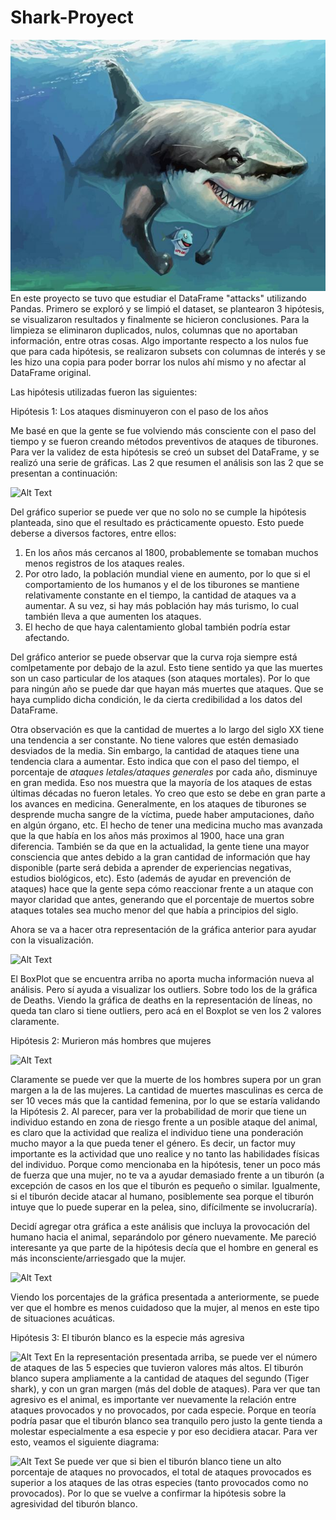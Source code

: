 # Shark-Proyect 
![Alt Text](Images/tiburon.jpg)
En este proyecto se tuvo que estudiar el DataFrame "attacks" utilizando Pandas. Primero se exploró y se limpió el dataset, se plantearon 3 hipótesis, se visualizaron resultados y finalmente se hicieron conclusiones. Para la limpieza se eliminaron duplicados, nulos, columnas que no aportaban información, entre otras cosas. Algo importante respecto a los nulos fue que para cada hipótesis, se realizaron subsets con columnas de interés y se les hizo una copia para poder borrar los nulos ahí mismo y no afectar al DataFrame original.

Las hipótesis utilizadas fueron las siguientes:

Hipótesis 1: Los ataques disminuyeron con el paso de los años


Me basé en que la gente se fue volviendo más consciente con el paso del tiempo y se fueron creando métodos preventivos de ataques de tiburones. Para ver la validez de esta hipótesis se creó un subset del DataFrame, y se realizó una serie de gráficas. Las 2 que resumen el análisis son las 2 que se presentan a continuación:

![Alt Text](Images/attacks_and_deaths.jpg)

Del gráfico superior se puede ver que no solo no se cumple la hipótesis planteada, sino que el resultado es prácticamente opuesto. Esto puede deberse a diversos factores, entre ellos: 
1) En los años más cercanos al 1800, probablemente se tomaban muchos menos registros de los ataques reales. 
2) Por otro lado, la población mundial viene en aumento, por lo que si el comportamiento de los humanos y el de los tiburones se mantiene relativamente constante en el tiempo, la cantidad de ataques va a aumentar. A su vez, si hay más población hay más turismo, lo cual también lleva a que aumenten los ataques.
3) El hecho de que haya calentamiento global también podría estar afectando.


Del gráfico anterior se puede observar que la curva roja siempre está comlpetamente por debajo de la azul. Esto tiene sentido ya que las muertes son un caso particular de los ataques (son ataques mortales). Por lo que para ningún año se puede dar que hayan más muertes que ataques. Que se haya cumplido dicha condición, le da cierta credibilidad a los datos del DataFrame. 

Otra observación es que la cantidad de muertes a lo largo del siglo XX tiene una tendencia a ser constante. No tiene valores que estén demasiado desviados de la media. Sin embargo, la cantidad de ataques tiene una tendencia clara a aumentar. Esto indica que con el paso del tiempo, el porcentaje de *ataques letales/ataques generales* por cada año, disminuye en gran medida. Eso nos muestra que la mayoría de los ataques de estas últimas décadas no fueron letales. Yo creo que esto se debe en gran parte a los avances en medicina. Generalmente, en los ataques de tiburones se desprende mucha sangre de la víctima, puede haber amputaciones, daño en algún órgano, etc. El hecho de tener una medicina mucho mas avanzada que la que había en los años más proximos al 1900, hace una gran diferencia. También se da que en la actualidad, la gente tiene una mayor consciencia que antes debido a la gran cantidad de información que hay disponible (parte será debida a aprender de experiencias negativas, estudios biológicos, etc). Esto (además de ayudar en prevención de ataques) hace que la gente sepa cómo reaccionar frente a un ataque con mayor claridad que antes, generando que el porcentaje de muertos sobre ataques totales sea mucho menor del que había a principios del siglo.

Ahora se va a hacer otra representación de la gráfica anterior para ayudar con la visualización.  

![Alt Text](Images/boxplot.jpg)

El BoxPlot que se encuentra arriba no aporta mucha información nueva al análisis. Pero sí ayuda a visualizar los outliers. Sobre todo los de la gráfica de Deaths. Viendo la gráfica de deaths en la representación de líneas, no queda tan claro si tiene outliers, pero acá en el Boxplot se ven los 2 valores claramente. 

Hipótesis 2: Murieron más hombres que mujeres

 ![Alt Text](Images/fatalities_by_gender.jpg)


Claramente se puede ver que la muerte de los hombres supera por un gran margen a la de las mujeres. La cantidad de muertes masculinas es cerca de ser 10 veces más que la cantidad femenina, por lo que se estaría validando la Hipótesis 2. Al parecer, para ver la probabilidad de morir que tiene un individuo estando en zona de riesgo frente a un posible ataque del animal, es claro que la actividad que realiza el individuo tiene una ponderación mucho mayor a la que pueda tener el género. Es decir, un factor muy importante es la actividad que uno realice y no tanto las habilidades físicas del individuo. Porque como mencionaba en la hipótesis, tener un poco más de fuerza que una mujer, no te va a ayudar demasiado frente a un tiburón (a excepción de casos en los que el tiburón es pequeño o similar. Igualmente, si el tiburón decide atacar al humano, posiblemente sea porque el tiburón intuye que lo puede superar en la pelea, sino, difícilmente se involucraría). 

Decidí agregar otra gráfica a este análisis que incluya la provocación del humano hacia el animal, separándolo por género nuevamente. Me pareció interesante ya que parte de la hipótesis decía que el hombre en general es más inconsciente/arriesgado que la mujer.

 ![Alt Text](Images/provoked_unprovoked_gender.jpg)

Viendo los porcentajes de la gráfica presentada a anteriormente, se puede ver que el hombre es menos cuidadoso que la mujer, al menos en este tipo de situaciones acuáticas.

 Hipótesis 3: El tiburón blanco es la especie más agresiva

 ![Alt Text](Images/attacks_per_species.jpg)
 En la representación presentada arriba, se puede ver el número de ataques de las 5 especies que tuvieron valores más altos. El tiburón blanco supera ampliamente a la cantidad de ataques del segundo (Tiger shark), y con un gran margen (más del doble de ataques). Para ver que tan agresivo es el animal, es importante ver nuevamente la relación entre ataques provocados y no provocados, por cada especie. Porque en teoría podría pasar que el tiburón blanco sea tranquilo pero justo la gente tienda a molestar especialmente a esa especie y por eso decidiera atacar. Para ver esto, veamos el siguiente diagrama:

 ![Alt Text](Images/provoked_unprovoked_species.jpg)
 Se puede ver que si bien el tiburón blanco tiene un alto porcentaje de ataques no provocados, el total de ataques provocados es superior a los ataques de las otras especies (tanto provocados como no provocados). Por lo que se vuelve a confirmar la hipótesis sobre la agresividad del tiburón blanco.


 
 




 